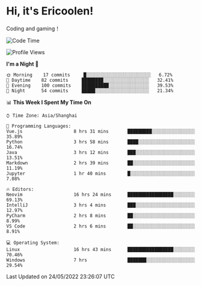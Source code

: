 # Hi, it's Ericoolen!
Coding and gaming！

<!--START_SECTION:waka-->
![Code Time](http://img.shields.io/badge/Code%20Time-278%20hrs%2022%20mins-blue)

![Profile Views](http://img.shields.io/badge/Profile%20Views-7-blue)

**I'm a Night 🦉** 

```text
🌞 Morning    17 commits     █░░░░░░░░░░░░░░░░░░░░░░░░   6.72% 
🌆 Daytime    82 commits     ████████░░░░░░░░░░░░░░░░░   32.41% 
🌃 Evening    100 commits    ██████████░░░░░░░░░░░░░░░   39.53% 
🌙 Night      54 commits     █████░░░░░░░░░░░░░░░░░░░░   21.34%

```


📊 **This Week I Spent My Time On** 

```text
⌚︎ Time Zone: Asia/Shanghai

💬 Programming Languages: 
Vue.js                   8 hrs 31 mins       █████████░░░░░░░░░░░░░░░░   35.89% 
Python                   3 hrs 58 mins       ████░░░░░░░░░░░░░░░░░░░░░   16.74% 
Java                     3 hrs 12 mins       ███░░░░░░░░░░░░░░░░░░░░░░   13.51% 
Markdown                 2 hrs 39 mins       ██░░░░░░░░░░░░░░░░░░░░░░░   11.19% 
Jupyter                  1 hr 40 mins        █░░░░░░░░░░░░░░░░░░░░░░░░   7.08%

🔥 Editors: 
Neovim                   16 hrs 24 mins      █████████████████░░░░░░░░   69.13% 
IntelliJ                 3 hrs 4 mins        ███░░░░░░░░░░░░░░░░░░░░░░   12.97% 
PyCharm                  2 hrs 8 mins        ██░░░░░░░░░░░░░░░░░░░░░░░   8.99% 
VS Code                  2 hrs 6 mins        ██░░░░░░░░░░░░░░░░░░░░░░░   8.91%

💻 Operating System: 
Linux                    16 hrs 43 mins      █████████████████░░░░░░░░   70.46% 
Windows                  7 hrs               ███████░░░░░░░░░░░░░░░░░░   29.54%

```


 Last Updated on 24/05/2022 23:26:07 UTC
<!--END_SECTION:waka-->


